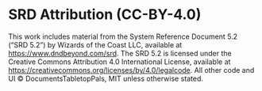 # SRD Attribution (CC-BY-4.0)
This work includes material from the System Reference Document 5.2 (“SRD 5.2”) by Wizards of the Coast LLC, available at https://www.dndbeyond.com/srd.
The SRD 5.2 is licensed under the Creative Commons Attribution 4.0 International License, available at https://creativecommons.org/licenses/by/4.0/legalcode.
All other code and UI © DocumentsTabletopPals, MIT unless otherwise stated.
